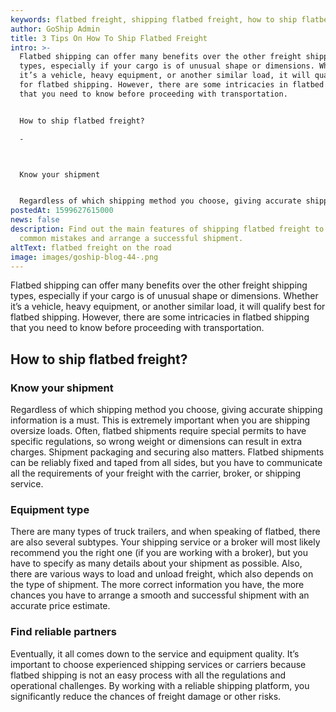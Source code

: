 ```yaml
---
keywords: flatbed freight, shipping flatbed freight, how to ship flatbed freight
author: GoShip Admin
title: 3 Tips On How To Ship Flatbed Freight
intro: >-
  Flatbed shipping can offer many benefits over the other freight shipping
  types, especially if your cargo is of unusual shape or dimensions. Whether
  it’s a vehicle, heavy equipment, or another similar load, it will qualify best
  for flatbed shipping. However, there are some intricacies in flatbed shipping
  that you need to know before proceeding with transportation. 


  How to ship flatbed freight?

  -



  Know your shipment


  Regardless of which shipping method you choose, giving accurate shipping information is a m
postedAt: 1599627615000
news: false
description: Find out the main features of shipping flatbed freight to avoid
  common mistakes and arrange a successful shipment.
altText: flatbed freight on the road
image: images/goship-blog-44-.png
---
```

Flatbed shipping can offer many benefits over the other freight shipping types, especially if your cargo is of unusual shape or dimensions. Whether it’s a vehicle, heavy equipment, or another similar load, it will qualify best for flatbed shipping. However, there are some intricacies in flatbed shipping that you need to know before proceeding with transportation.

## How to ship flatbed freight?

### Know your shipment

Regardless of which shipping method you choose, giving accurate shipping information is a must. This is extremely important when you are shipping oversize loads. Often, flatbed shipments require special permits to have specific regulations, so wrong weight or dimensions can result in extra charges. Shipment packaging and securing also matters. Flatbed shipments can be reliably fixed and taped from all sides, but you have to communicate all the requirements of your freight with the carrier, broker, or shipping service.

### Equipment type

There are many types of truck trailers, and when speaking of flatbed, there are also several subtypes. Your shipping service or a broker will most likely recommend you the right one (if you are working with a broker), but you have to specify as many details about your shipment as possible. Also, there are various ways to load and unload freight, which also depends on the type of shipment. The more correct information you have, the more chances you have to arrange a smooth and successful shipment with an accurate price estimate.

### Find reliable partners

Eventually, it all comes down to the service and equipment quality. It’s important to choose experienced shipping services or carriers because flatbed shipping is not an easy process with all the regulations and operational challenges. By working with a reliable shipping platform, you significantly reduce the chances of freight damage or other risks.